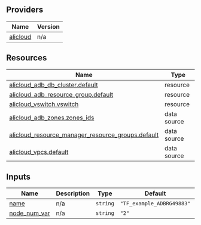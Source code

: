 <!-- BEGIN_TF_DOCS -->
## Providers

| Name | Version |
|------|---------|
| <a name="provider_alicloud"></a> [alicloud](#provider\_alicloud) | n/a |

## Resources

| Name | Type |
|------|------|
| [alicloud_adb_db_cluster.default](https://registry.terraform.io/providers/hashicorp/alicloud/latest/docs/resources/adb_db_cluster) | resource |
| [alicloud_adb_resource_group.default](https://registry.terraform.io/providers/hashicorp/alicloud/latest/docs/resources/adb_resource_group) | resource |
| [alicloud_vswitch.vswitch](https://registry.terraform.io/providers/hashicorp/alicloud/latest/docs/resources/vswitch) | resource |
| [alicloud_adb_zones.zones_ids](https://registry.terraform.io/providers/hashicorp/alicloud/latest/docs/data-sources/adb_zones) | data source |
| [alicloud_resource_manager_resource_groups.default](https://registry.terraform.io/providers/hashicorp/alicloud/latest/docs/data-sources/resource_manager_resource_groups) | data source |
| [alicloud_vpcs.default](https://registry.terraform.io/providers/hashicorp/alicloud/latest/docs/data-sources/vpcs) | data source |

## Inputs

| Name | Description | Type | Default | Required |
|------|-------------|------|---------|:--------:|
| <a name="input_name"></a> [name](#input\_name) | n/a | `string` | `"TF_example_ADBRG49883"` | no |
| <a name="input_node_num_var"></a> [node\_num\_var](#input\_node\_num\_var) | n/a | `string` | `"2"` | no |
<!-- END_TF_DOCS -->    